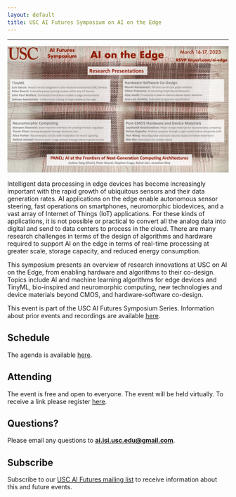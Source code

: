 ```yaml
---
layout: default
title: USC AI Futures Symposium on AI on the Edge
---
```

---


<img src="images/AI-on-the-Edge-Symposium-Flier.jpg" alt="AI-on-the-Edge-Symposium-Flier" width="1000" />


Intelligent data processing in edge devices has become increasingly important with the rapid growth of ubiquitous sensors and their data generation rates.  AI applications on the edge enable autonomous sensor steering, fast operations on smartphones, neuromorphic biodevices, and a vast array of Internet of Things (IoT) applications.  For these kinds of applications, it is not possible or practical to convert all the analog data into digital and send to data centers to process in the cloud.  There are many research challenges in terms of the design of algorithms and hardware required to support AI on the edge in terms of real-time processing at greater scale, storage capacity, and reduced energy consumption.
 
This symposium presents an overview of research innovations at USC on AI on the Edge, from enabling hardware and algorithms to their co-design.  Topics include AI and machine learning algorithms for edge devices and TinyML, bio-inspired and neuromorphic computing, new technologies and device materials beyond CMOS, and hardware-software co-design.
 
This event is part of the USC AI Futures Symposium Series. Information about prior events and recordings are available [here](./events).

## Schedule

The  agenda is available [here](./schedule).

## Attending

The event is free and open to everyone.  The event will be held virtually.  To receive a link please register [here](./register).

## Questions?

Please email any questions to **ai.isi.usc.edu@gmail.com**.

## Subscribe

Subscribe to our [USC AI Futures mailing list](https://mailman.isi.edu/mailman/listinfo/usc-ai-futures-events) to receive information about this and future events.
